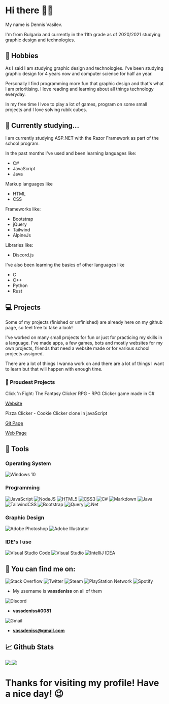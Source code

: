 # Hi there 👋😃
My name is Dennis Vasilev. 

I'm from Bulgaria and currently in the 11th grade as of 2020/2021 studying graphic design and technologies. 

## 📗 Hobbies 
As I said I am studying graphic design and technologies. I've been studying graphic design for 4 years now and computer science for half an year. 

Personally I find programming more fun that graphic design and that's what I am prioritising. I love reading and learning about all things technology everyday. 

In my free time I lvoe to play a lot of games, program on some small projects and I love solving rubik cubes. 

## 🌱 Currently studying...
I am currently studying ASP.NET with the Razor Framework as part of the school program. 

In the past months I've used and been learning languages like: 
* C# 
* JavaScript 
* Java 

Markup languages like 
* HTML 
* CSS 

Frameworks like: 
* Bootstrap 
* jQuery 
* Tailwind 
* AlpineJs

Libraries like: 
* Discord.js 

I've also been learning the basics of other languages like 
* C 
* C++ 
* Python 
* Rust

## 💻 Projects 
Some of my projects (finished or unfinished) are already here on my github page, so feel free to take a look! 

I've worked on many small projects for fun or just for practicing my skills in a language. I've made apps, a few games, bots and mostly websites for my own projects, friends that need a website made or for various school projects assigned. 

There are a lot of things I wanna work on and there are a lot of things I want to learn but that will happen with enough time. 

### 🥇 Proudest Projects
Click 'n Fight: The Fantasy Clicker RPG - RPG Clicker game made in C#

[Website](https://vassdeniss.github.io/clicknfight/)

Pizza Clicker - Cookie Clicker clone in javaScript

[Git Page](https://github.com/vassdeniss/pizzaclicker)

[Web Page](https://vassdeniss.github.io/pizzaclicker/)

## 🔧 Tools 
### Operating System
<img alt="Windows 10" src="https://img.shields.io/badge/Windows-0078D6?style=for-the-badge&logo=windows&logoColor=white" />

### Programming
<img alt="JavaScript" src="https://img.shields.io/badge/javascript-%23323330.svg?&style=for-the-badge&logo=javascript&logoColor=%23F7DF1E"/>
<img alt="NodeJS" src="https://img.shields.io/badge/node.js-%2343853D.svg?&style=for-the-badge&logo=node.js&logoColor=white"/>
<img alt="HTML5" src="https://img.shields.io/badge/html5-%23E34F26.svg?&style=for-the-badge&logo=html5&logoColor=white"/>
<img alt="CSS3" src="https://img.shields.io/badge/css3-%231572B6.svg?&style=for-the-badge&logo=css3&logoColor=white"/>
<img alt="C#" src="https://img.shields.io/badge/c%23-%23239120.svg?&style=for-the-badge&logo=c-sharp&logoColor=white"/>
<img alt="Markdown" src="https://img.shields.io/badge/markdown-%23000000.svg?&style=for-the-badge&logo=markdown&logoColor=white"/>
<img alt="Java" src="https://img.shields.io/badge/java-%23ED8B00.svg?&style=for-the-badge&logo=java&logoColor=white"/>
<img alt="TailwindCSS" src="https://img.shields.io/badge/tailwindcss-%2338B2AC.svg?&style=for-the-badge&logo=tailwind-css&logoColor=white"/>
<img alt="Bootstrap" src="https://img.shields.io/badge/bootstrap-%23563D7C.svg?&style=for-the-badge&logo=bootstrap&logoColor=white"/>
<img alt="jQuery" src="https://img.shields.io/badge/jquery-%230769AD.svg?&style=for-the-badge&logo=jquery&logoColor=white"/>
<img alt=".Net" src="https://img.shields.io/badge/.NET-5C2D91?style=for-the-badge&logo=.net&logoColor=white"/>

### Graphic Design
<img alt="Adobe Photoshop" src="https://img.shields.io/badge/adobephotoshop-%2331A8FF.svg?&style=for-the-badge&logo=adobephotoshop&logoColor=white"/>
<img alt="Adobe Illustrator" src="https://img.shields.io/badge/adobeillustrator-%23FF9A00.svg?&style=for-the-badge&logo=adobeillustrator&logoColor=white"/>

### IDE's I use
<img alt="Visual Studio Code" src="https://img.shields.io/badge/VisualStudioCode-0078d7.svg?&style=for-the-badge&logo=visual-studio-code&logoColor=white"/>
<img alt="Visual Studio" src="https://img.shields.io/badge/VisualStudio-5C2D91.svg?&style=for-the-badge&logo=visual-studio&logoColor=white"/>
<img alt="IntelliJ IDEA" src="https://img.shields.io/badge/IntelliJIDEA-000000.svg?&style=for-the-badge&logo=intellij-idea&logoColor=white"/>

## 📱 You can find me on: 
<img alt="Stack Overflow" src="https://img.shields.io/badge/-Stackoverflow-FE7A16?style=for-the-badge&logo=stack-overflow&logoColor=white"/>
<img alt="Twitter" src="https://img.shields.io/badge/Twitter-%231DA1F2.svg?&style=for-the-badge&logo=Twitter&logoColor=white"/>
<img alt="Steam" src="https://img.shields.io/badge/steam-%23000000.svg?&style=for-the-badge&logo=steam&logoColor=white"/>
<img alt="PlayStation Network" src="https://img.shields.io/badge/PSN-%230070D1.svg?&style=for-the-badge&logo=Playstation&logoColor=white"/>
<img alt="Spotify" src="https://img.shields.io/badge/Spotify-1ED760?style=for-the-badge&logo=spotify&logoColor=white" /> 

* My username is **vassdeniss** on all of them

<img alt="Discord" src="https://img.shields.io/badge/Discord-%237289DA.svg?&style=for-the-badge&logo=discord&logoColor=white"/>

* **vassdeniss#0081**

<img alt="Gmail" src="https://img.shields.io/badge/Gmail-D14836?style=for-the-badge&logo=gmail&logoColor=white" />

* **vassdeniss@gmail.com**

## 📈 Github Stats

<a href="https://github.com/vassdeniss/vassdeniss">
  <img align="center" src="https://github-readme-stats.vercel.app/api?username=vassdeniss&line_height=27&count_private=true&show_icons=true&theme=great-gatsby&include_all_commits=true" />
</a>
<a href="https://github.com/vassdeniss/vassdeniss">
  <img align="center" src="https://github-readme-stats.vercel.app/api/top-langs/?username=vassdeniss&theme=chartreuse-dark&hide=less,java" />
</a>

# Thanks for visiting my profile! Have a nice day! 😉

<!--
**vassdeniss/vassdeniss** is a ✨ _special_ ✨ repository because its `README.md` (this file) appears on your GitHub profile.

Here are some ideas to get you started:

- 🔭 I’m currently working on ...
- 🌱 I’m currently learning ...
- 👯 I’m looking to collaborate on ...
- 🤔 I’m looking for help with ...
- 💬 Ask me about ...
- 📫 How to reach me: ...
- 😄 Pronouns: ...
- ⚡ Fun fact: ...
-->
